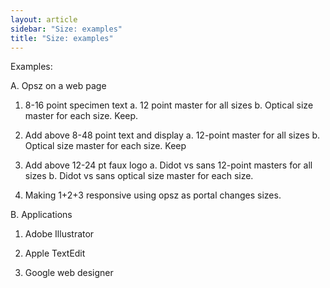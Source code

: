 ```yaml
---
layout: article
sidebar: "Size: examples"
title: "Size: examples"
---
```

Examples:

A. Opsz on a web page

1. 8-16 point specimen text a. 12 point master for all sizes b. Optical size master for each size. Keep.

2. Add above 8-48 point text and display a. 12-point master for all sizes b. Optical size master for each size. Keep

3. Add above 12-24 pt faux logo a. Didot vs sans 12-point masters for all sizes b. Didot vs sans optical size master for each size.

4. Making 1+2+3 responsive using opsz as portal changes sizes.

B. Applications

1. Adobe Illustrator

2. Apple TextEdit

3. Google web designer
